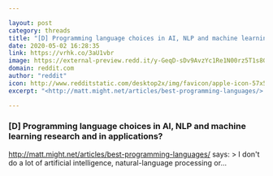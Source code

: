 ```yaml
---

layout: post
category: threads
title: "[D] Programming language choices in AI, NLP and machine learning research and in applications?"
date: 2020-05-02 16:28:35
link: https://vrhk.co/3aU1vbr
image: https://external-preview.redd.it/y-GeqD-sDv9AvzYc1Re1N00rz5T1s8Gnm6U_21ot8EE.jpg?width=122&height=63.8743455497&auto=webp&crop=122:63.8743455497,smart&s=2c8d4da15e074261c480aa1b1fd64e8f44e5508b
domain: reddit.com
author: "reddit"
icon: http://www.redditstatic.com/desktop2x/img/favicon/apple-icon-57x57.png
excerpt: "<http://matt.might.net/articles/best-programming-languages/> says: &gt; I don't do a lot of artificial intelligence, natural-language processing or..."

---
```


### [D] Programming language choices in AI, NLP and machine learning research and in applications?

<http://matt.might.net/articles/best-programming-languages/> says: &gt; I don't do a lot of artificial intelligence, natural-language processing or...